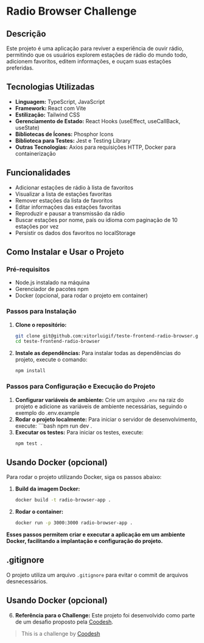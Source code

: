 # Radio Browser Challenge

## Descrição
Este projeto é uma aplicação para reviver a experiência de ouvir rádio, permitindo que os usuários explorem estações de rádio do mundo todo, adicionem favoritos, editem informações, e ouçam suas estações preferidas.

## Tecnologias Utilizadas
- **Linguagem:** TypeScript, JavaScript
- **Framework:** React com Vite
- **Estilização:** Tailwind CSS
- **Gerenciamento de Estado:** React Hooks (useEffect, useCallBack, useState)
- **Bibliotecas de Ícones:** Phosphor Icons
- **Biblioteca para Testes:** Jest e Testing Library
- **Outras Tecnologias:** Axios para requisições HTTP, Docker para containerização

## Funcionalidades
- Adicionar estações de rádio à lista de favoritos
- Visualizar a lista de estações favoritas
- Remover estações da lista de favoritos
- Editar informações das estações favoritas
- Reproduzir e pausar a transmissão da rádio
- Buscar estações por nome, país ou idioma com paginação de 10 estações por vez
- Persistir os dados dos favoritos no localStorage

## Como Instalar e Usar o Projeto

### Pré-requisitos
- Node.js instalado na máquina
- Gerenciador de pacotes npm
- Docker (opcional, para rodar o projeto em container)

### Passos para Instalação

1. **Clone o repositório:**
   ```bash
   git clone git@github.com:vitorluigif/teste-frontend-radio-browser.git
   cd teste-frontend-radio-browser
2. **Instale as dependências:**
   Para instalar todas as dependências do projeto, execute o comando:
   ```bash
   npm install

### Passos para Configuração e Execução do Projeto
   1. **Configurar variáveis de ambiente:**
      Crie um arquivo `.env` na raiz do projeto e adicione as variáveis de ambiente necessárias, seguindo o exemplo do .env.example 
   2. **Rodar o projeto localmente:**
     Para iniciar o servidor de desenvolvimento, execute:
     ```bash
     npm run dev .
3. **Executar os testes:**
     Para iniciar os testes, execute:
     ```bash
     npm test .

## Usando Docker (opcional)
Para rodar o projeto utilizando Docker, siga os passos abaixo:
1. **Build da imagem Docker:**
   ```bash
   docker build -t radio-browser-app .
2. **Rodar o container:**
   ```bash
   docker run -p 3000:3000 radio-browser-app .

**Esses passos permitem criar e executar a aplicação em um ambiente Docker, facilitando a implantação e configuração do projeto.** 

## .gitignore

O projeto utiliza um arquivo `.gitignore` para evitar o commit de arquivos desnecessários.

## Usando Docker (opcional)
6. **Referência para o Challenge:**
Este projeto foi desenvolvido como parte de um desafio proposto pela [Coodesh](https://coodesh.com/). 

> This is a challenge by [Coodesh](https://coodesh.com/)
